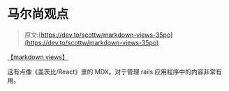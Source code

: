 # 马尔尚观点

> 原文:[https://dev.to/scottw/markdown-views-35po](https://dev.to/scottw/markdown-views-35po)

[【markdown views】](https://github.com/zarqman/markdown_views)

这有点像《盖茨比/React》里的 MDX。对于管理 rails 应用程序中的内容非常有用。